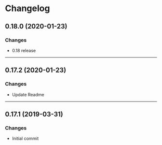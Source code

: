 # Changelog

## 0.18.0 (2020-01-23)

### Changes

- 0.18 release

---

## 0.17.2 (2020-01-23)

### Changes

- Update Readme

---

## 0.17.1 (2019-03-31)

### Changes

- Initial commit
